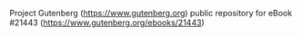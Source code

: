 Project Gutenberg (https://www.gutenberg.org) public repository for eBook #21443 (https://www.gutenberg.org/ebooks/21443)

